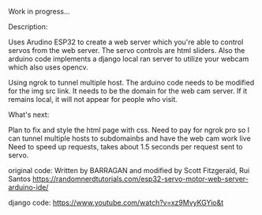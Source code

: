 Work in progress...

Description:

Uses Arudino ESP32 to create a web server which you're able to control servos from the web server. The servo controls are html sliders.
Also the arduino code implements a django local ran server to utilize your webcam which also uses opencv.


Using ngrok to tunnel multiple host. The arduino code needs to be modified for the img src link. 
It needs to be the domain for the web cam server. If it remains local, it will not appear for people who visit.



What's next:

Plan to fix and style the html page with css.
Need to pay for ngrok pro so I can tunnel multiple hosts to subdomainbs and have the web cam work live
Need to speed up requests, takes about 1.5 seconds per request sent to servo.


original code:
Written by BARRAGAN and modified by Scott Fitzgerald, Rui Santos
https://randomnerdtutorials.com/esp32-servo-motor-web-server-arduino-ide/

django code:
https://www.youtube.com/watch?v=xz9MvyKGYio&t
